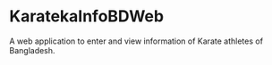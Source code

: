 # KaratekaInfoBDWeb
 A web application to enter and view information of Karate athletes of Bangladesh.
